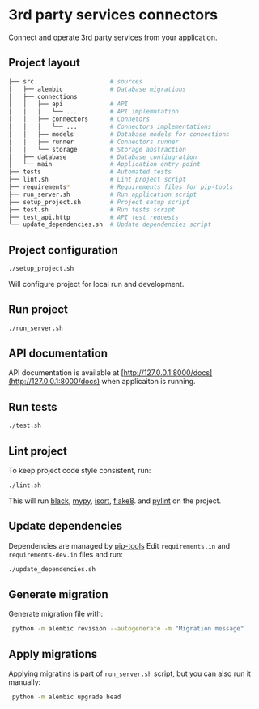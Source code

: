 # 3rd party services connectors
Connect and operate 3rd party services from your application.

## Project layout
```bash
├── src                     # sources
│   ├── alembic             # Database migrations
│   ├── connections         
│   │   ├── api             # API
│   │   │   └── ...         # API implemntation
│   │   ├── connectors      # Connetors
│   │   │   └── ...         # Connectors implementations
│   │   ├── models          # Database models for connections
│   │   ├── runner          # Connectors runner
│   │   └── storage         # Storage abstraction
│   ├── database            # Database confiugration
│   └── main                # Application entry point
├── tests                   # Automated tests
├── lint.sh                 # Lint project script
├── requirements*           # Requirements files for pip-tools
├── run_server.sh           # Run application script
├── setup_project.sh        # Project setup script
├── test.sh                 # Run tests script
├── test_api.http           # API test requests
└── update_dependencies.sh  # Update dependencies script


```

## Project configuration
```bash
./setup_project.sh
```
Will configure project for local run and development.

## Run project
```bash
./run_server.sh
```

## API documentation
API documentation is available at [http://127.0.0.1:8000/docs](http://127.0.0.1:8000/docs)
when applicaiton is running.

## Run tests
```bash
./test.sh
```

## Lint project
To keep project code style consistent, run:

```bash
./lint.sh
```

This will run [black](https://github.com/psf/black),
[mypy](https://github.com/python/mypy),
[isort](https://github.com/PyCQA/isort),
[flake8](https://github.com/PyCQA/flake8).
and [pylint](https://github.com/pylint-dev/pylint) on the project.

## Update dependencies
Dependencies are managed by [pip-tools](https://github.com/jazzband/pip-tools)
Edit `requirements.in`  and `requirements-dev.in` files and run:

```bash
./update_dependencies.sh
```

## Generate migration
Generate migration file with:
```bash
 python -m alembic revision --autogenerate -m "Migration message"
```

## Apply migrations
Applying migratins is part of `run_server.sh` script, but you can also run it manually:
```bash
 python -m alembic upgrade head
```